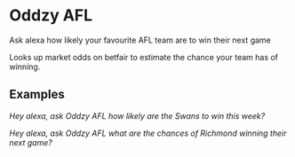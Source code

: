 # Oddzy AFL
Ask alexa how likely your favourite AFL team are to win their next game

Looks up market odds on betfair to estimate the chance your team has of winning.

## Examples

*Hey alexa, ask Oddzy AFL how likely are the Swans to win this week?*

*Hey alexa, ask Oddzy AFL what are the chances of Richmond winning their next game?*
